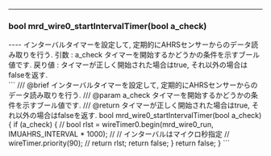 ----  
<h3>bool mrd_wire0_startIntervalTimer(bool a_check)</h3>
----  
インターバルタイマーを設定して, 定期的にAHRSセンサーからのデータ読み取りを行う.  
引数 : a_check タイマーを開始するかどうかの条件を示すブール値です.  
戻り値 : タイマーが正しく開始された場合はtrue, それ以外の場合はfalseを返す.  
  
<br>  
```  
/// @brief インターバルタイマーを設定して, 定期的にAHRSセンサーからのデータ読み取りを行う.
/// @param a_check タイマーを開始するかどうかの条件を示すブール値です.
/// @return タイマーが正しく開始された場合はtrue, それ以外の場合はfalseを返す.
bool mrd_wire0_startIntervalTimer(bool a_check) {
  if (a_check) {
    // bool rlst = wireTimer0.begin(mrd_wire0_run, IMUAHRS_INTERVAL * 1000); //
    // インターバルはマイクロ秒指定
    //  wireTimer.priority(90);
    // return rlst;
    return false;
  }
  return false;
}
```  